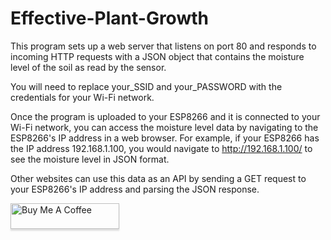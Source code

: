 # Effective-Plant-Growth


This program sets up a web server that listens on port 80 and responds to incoming HTTP requests with a JSON object that contains the moisture level of the soil as read by the sensor.

You will need to replace your_SSID and your_PASSWORD with the credentials for your Wi-Fi network.

Once the program is uploaded to your ESP8266 and it is connected to your Wi-Fi network, you can access the moisture level data by navigating to the ESP8266's IP address in a web browser. For example, if your ESP8266 has the IP address 192.168.1.100, you would navigate to http://192.168.1.100/ to see the moisture level in JSON format.

Other websites can use this data as an API by sending a GET request to your ESP8266's IP address and parsing the JSON response.



<a href="https://www.buymeacoffee.com/Eyonic" target="_blank"><img src="https://www.buymeacoffee.com/assets/img/custom_images/orange_img.png" alt="Buy Me A Coffee" style="height: 41px !important;width: 174px !important;box-shadow: 0px 3px 2px 0px rgba(190, 190, 190, 0.5) !important;-webkit-box-shadow: 0px 3px 2px 0px rgba(190, 190, 190, 0.5) !important;" ></a>
